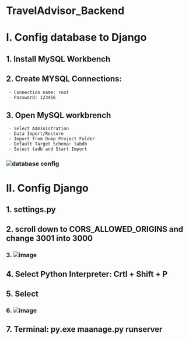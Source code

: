 # TravelAdvisor_Backend
# I. Config database to Django
  ## 1. Install MySQL Workbench
  ## 2. Create MYSQL Connections:
     - Connection name: root
     - Password: 123456
  ## 3. Open MySQL workbrench
     - Select Administration
     - Data Import/Restore
     - Import from Dump Project Folder 
     - Default Target Schema: tabdb
     - Select tadb and Start Import
  ### ![database config](https://github.com/TienDatGl/TravelAdvisor_Backend/assets/88433859/faf3b9e3-47c4-43b7-a032-1f94d9c963a5)

# II. Config Django
  ## 1. settings.py
  ## 2. scroll down to CORS_ALLOWED_ORIGINS and change 3001 into 3000
  ### 3. ![image](https://github.com/TienDatGl/TravelAdvisor_Backend/assets/88433859/fbd32533-1090-45fa-8d34-676a4de06f9b)

  ## 4. Select Python Interpreter: Crtl + Shift + P
  ## 5. Select
  ### 6. ![image](https://github.com/TienDatGl/TravelAdvisor_Backend/assets/88433859/02b9c2f5-d680-4f1d-b64d-44350f1878fb)
  ## 7. Terminal: py.exe maanage.py runserver


